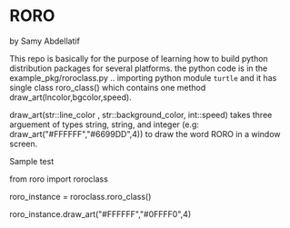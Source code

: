 # RORO
by Samy Abdellatif

This repo is basically for the purpose of learning how to build python distribution packages for several platforms. the python code is in the example_pkg/roroclass.py .. importing python module `turtle` and it has single class roro_class() which contains one method draw_art(lncolor,bgcolor,speed).

draw_art(str::line_color , str::background_color, int::speed) takes three arguement of types string, string, and integer (e.g: draw_art("#FFFFFF","#6699DD",4)) to draw the word RORO in a window screen.

Sample test

from roro import roroclass

roro_instance = roroclass.roro_class()

roro_instance.draw_art("#FFFFFF","#0FFFF0",4)
